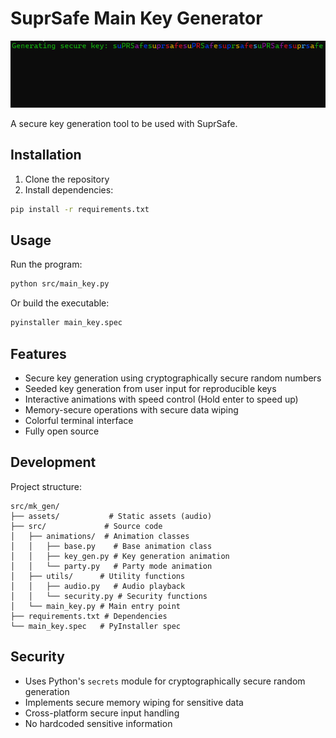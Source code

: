 # SuprSafe Main Key Generator

![SuprSafe Main Key Generator](assets/images/mk_gen_sc.png)

A secure key generation tool to be used with SuprSafe.

## Installation

1. Clone the repository
2. Install dependencies:

```bash
pip install -r requirements.txt
```

## Usage

Run the program:

```bash
python src/main_key.py
```

Or build the executable:

```bash
pyinstaller main_key.spec
```

## Features

- Secure key generation using cryptographically secure random numbers
- Seeded key generation from user input for reproducible keys
- Interactive animations with speed control (Hold enter to speed up)
- Memory-secure operations with secure data wiping
- Colorful terminal interface
- Fully open source

## Development

Project structure:

```
src/mk_gen/
├── assets/           # Static assets (audio)
├── src/             # Source code
│   ├── animations/  # Animation classes
│   │   ├── base.py    # Base animation class
│   │   ├── key_gen.py # Key generation animation
│   │   └── party.py   # Party mode animation
│   ├── utils/      # Utility functions
│   │   ├── audio.py   # Audio playback
│   │   └── security.py # Security functions
│   └── main_key.py # Main entry point
├── requirements.txt # Dependencies
└── main_key.spec   # PyInstaller spec
```

## Security

- Uses Python's `secrets` module for cryptographically secure random generation
- Implements secure memory wiping for sensitive data
- Cross-platform secure input handling
- No hardcoded sensitive information
